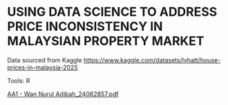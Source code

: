# USING DATA SCIENCE TO ADDRESS PRICE INCONSISTENCY IN MALAYSIAN PROPERTY MARKET

Data sourced from Kaggle
https://www.kaggle.com/datasets/lyhatt/house-prices-in-malaysia-2025

Tools: R


[AA1 - Wan Nurul Adibah_24062857.pdf](https://github.com/user-attachments/files/20822169/AA1.-.Wan.Nurul.Adibah_24062857.pdf)
